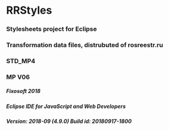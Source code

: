 # RRStyles 

### Stylesheets project for Eclipse
### Transformation   data files, distrubuted of rosreestr.ru

### STD_MP4
### MP V06




##### Fixosoft 2018 
##### Eclipse IDE for JavaScript and Web Developers
##### Version: 2018-09 (4.9.0)  Build id: 20180917-1800
